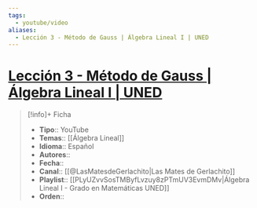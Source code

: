```yaml
---
tags:
  - youtube/video
aliases:
  - Lección 3 - Método de Gauss | Álgebra Lineal I | UNED
---
```

# [Lección 3 - Método de Gauss | Álgebra Lineal I | UNED](https://www.youtube.com/watch?v=58M24meYKGI)

>[!info]+ Ficha
>- **Tipo**:: YouTube
>- **Temas**:: [[Álgebra Lineal]]
>- **Idioma**:: Español
>- **Autores**::
>- **Fecha**::
>- **Canal**:: [[@LasMatesdeGerlachito|Las Mates de Gerlachito]]
>- **Playlist**:: [[PLyUZvvSosTMByfLvzuy8zPTmUV3EvmDMv|Álgebra Lineal I - Grado en Matemáticas UNED]]
>- **Orden**:: 
